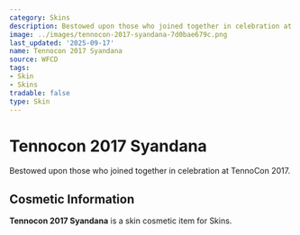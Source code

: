 ```yaml
---
category: Skins
description: Bestowed upon those who joined together in celebration at TennoCon 2017.
image: ../images/tennocon-2017-syandana-7d0bae679c.png
last_updated: '2025-09-17'
name: Tennocon 2017 Syandana
source: WFCD
tags:
- Skin
- Skins
tradable: false
type: Skin
---
```


# Tennocon 2017 Syandana

Bestowed upon those who joined together in celebration at TennoCon 2017.

## Cosmetic Information

**Tennocon 2017 Syandana** is a skin cosmetic item for Skins.

